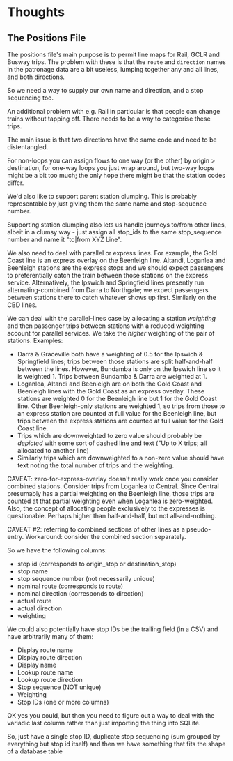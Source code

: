 # Thoughts

## The Positions File

The positions file's main purpose is to permit line maps for Rail, GCLR and Busway trips. 
The problem with these is that the `route` and `direction` names in the patronage data are a bit useless, lumping together any and all lines, and both directions.

So we need a way to supply our own name and direction, and a stop sequencing too. 

An additional problem with e.g. Rail in particular is that people can change trains without tapping off. There needs to be a way to categorise these trips. 

The main issue is that two directions have the same code and need to be distentangled. 

For non-loops you can assign flows to one way (or the other) by origin > destination, for one-way loops you just wrap around, but two-way loops might be a bit too much; the only hope there might be that the station codes differ.  

We'd also like to support parent station clumping. This is probably representable by just giving them the same name and stop-sequence number. 

Supporting station clumping also lets us handle journeys to/from other lines, albeit in a clumsy way - just assign all stop_ids to the same stop_sequence number and name it "to|from XYZ Line". 

We also need to deal with parallel or express lines. For example, the Gold Coast line is an express overlay on the Beenleigh line. Altandi, Loganlea and Beenleigh stations are the express stops and we should expect passengers to preferentially catch the train between those stations on the express service. Alternatively, the Ipswich and Springfield lines presently run alternating-combined from Darra to Northgate; we expect passengers between stations there to catch whatever shows up first. Similarly on the CBD lines.

We can deal with the parallel-lines case by allocating a station _weighting_ and then passenger trips between stations with a reduced weighting account for parallel services.
We take the _higher_ weighting of the pair of stations. Examples:

* Darra & Graceville both have a weighting of 0.5 for the Ipswich & Springfield lines; trips between those stations are split half-and-half between the lines. However, Bundamba is only on the Ipswich line so it is weighted 1. Trips between Bundamba & Darra are weighted at 1.
* Loganlea, Altandi and Beenleigh are on both the Gold Coast and Beenleigh lines with the Gold Coast as an express overlay. These stations are weighted 0 for the Beenleigh line but 1 for the Gold Coast line. Other Beenleigh-only stations are weighted 1, so trips from those to an express station are counted at full value for the Beenleigh line, but trips between the express stations are counted at full value for the Gold Coast line.
* Trips which are downweighted to zero value should probably be _depicted_ with some sort of dashed line and text ("Up to X trips; all allocated to another line)
* Similarly trips which are downweighted to a non-zero value should have text noting the total number of trips and the weighting. 

CAVEAT: zero-for-express-overlay doesn't really work once you consider combined stations. Consider trips from Loganlea to Central. Since Central presumably has a partial weighting on the Beenleigh line, those trips are counted at that partial weighting even when Loganlea is zero-weighted. Also, the concept of allocating people exclusively to the expresses is questionable. Perhaps higher than half-and-half, but not all-and-nothing.

CAVEAT #2: referring to combined sections of other lines as a pseudo-entry. Workaround: consider the combined section separately.

So we have the following columns:

* stop id (corresponds to origin_stop or destination_stop)
* stop name
* stop sequence number (not necessarily unique)
* nominal route (corresponds to route)
* nominal direction (corresponds to direction)
* actual route
* actual direction
* weighting

We could also potentially have stop IDs be the trailing field (in a CSV) and have arbitrarily many of them:

* Display route name
* Display route direction
* Display name
* Lookup route name
* Lookup route direction
* Stop sequence (NOT unique)
* Weighting
* Stop IDs (one or more columns)

OK yes you could, but then you need to figure out a way to deal with the variadic last column rather than just importing the thing into SQLite.

So, just have a single stop ID, duplicate stop sequencing (sum grouped by everything but stop id itself) and then we have something that fits the shape of a database table

